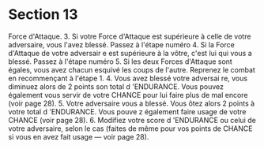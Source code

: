 # Section 13

Force d'Attaque.
3. Si votre  Force d'Attaque  est supérieure à celle de votre
adversaire, vous l'avez blessé. Passez à l'étape numéro 4. Si la
Force d'Attaque  de votre adversair e est supérieure à la vôtre,
c'est lui qui vous a blessé. Passez à l'étape numéro 5. Si les deux
Forces d'Attaque  sont égales, vous avez chacun esquivé les
coups de l'autre. Reprenez le combat en recommençant à l'étape
1.
4. Vous avez blessé votre adversai re, vous diminuez alors de 2
points son total d 'ENDURANCE.  Vous pouvez également vous
servir de votre  CHANCE  pour lui faire plus de mal encore (voir
page 28).
5. Votre adversaire vous a blessé. Vous ôtez alors 2 points à votre
total d 'ENDURANCE.  Vous pouve z également faire usage de
votre  CHANCE  (voir page 28).
6. Modifiez votre score d 'ENDURANCE  ou celui de votre
adversaire, selon le cas (faites de même pour vos points de
CHANCE  si vous en avez fait usage — voir page 28).